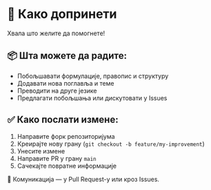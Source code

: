 # 🤝 Како допринети

Хвала што желите да помогнете!

## 📦 Шта можете да радите:

- Побољшавати формулације, правопис и структуру
- Додавати нова поглавља и теме
- Преводити на друге језике
- Предлагати побољшања или дискутовати у Issues

## ✅ Како послати измене:

1. Направите форк репозиторијума
2. Креирајте нову грану (`git checkout -b feature/my-improvement`)
3. Унесите измене
4. Направите PR у грану `main`
5. Сачекајте повратне информације

💬 Комуникација — у Pull Request-у или кроз Issues.